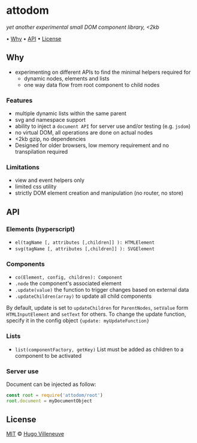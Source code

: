 # attodom

*yet another experimental small DOM component library, <2kb*

• [Why](#why) • [API](#api) • [License](#license)


## Why

* experimenting on different APIs to find the minimal helpers required for
  * dynamic nodes, elements and lists
  * one way data flow from root component to child nodes


### Features

* multiple dynamic lists within the same parent
* svg and namespace support
* ability to inject a `document API` for server use and/or testing (e.g. `jsdom`)
* no virtual DOM, all operations are done on actual nodes
* <2kb gzip, no dependencies
* Designed for older browsers, low memory requirement and no transpilation required


### Limitations

* view and event helpers only
* limited css utility
* strictly DOM element creation and manipulation (no router, no store)


## API

### Elements (hyperscript)

* `el(tagName [, attributes [,children]] ): HTMLElement`
* `svg(tagName [, attributes [,children]] ): SVGElement`


### Components

* `co(Element, config, children): Component`
* `.node` the component's associated element
* `.update(value)` the function to trigger changes based on external data
* `.updateChildren(array)` to update all child components

By default, update is set to `updateChildren` for `ParentNodes`, `setValue` form `HTMLInputElement` and `setText` for others.
To change the update function, specify it in the config object `{update: myUpdateFunction}`


### Lists

* `list(componentFactory, getKey)`
List must be added as children to a component to be activated


### Server use

Document can be injected as follow:

```javascript
const root = require('attodom/root')
root.document = myDocumentObject
```

## License

[MIT](http://www.opensource.org/licenses/MIT) © [Hugo Villeneuve](https://github.com/hville)
